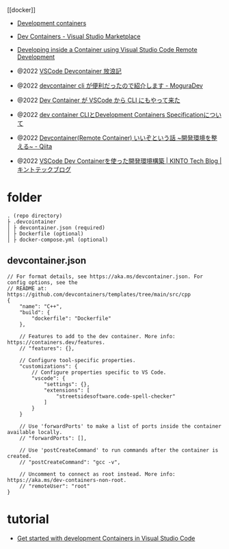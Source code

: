 [[docker]]

- [Development containers](https://containers.dev/)
- [Dev Containers - Visual Studio Marketplace](https://marketplace.visualstudio.com/items?itemName=ms-vscode-remote.remote-containers)
- [Developing inside a Container using Visual Studio Code Remote Development](https://code.visualstudio.com/docs/devcontainers/containers)

- @2022 [VSCode Devcontainer 放浪記](https://zenn.dev/streamwest1629/articles/vscode_wanderer-in-devcontainer)
- @2022 [devcontainer cli が便利だったので紹介します - MoguraDev](https://mogura.dev/articles/devcontainer-cli/)
- @2022 [Dev Container が VSCode から CLI にもやって来た](https://zenn.dev/hankei6km/articles/devcontainers-in-cli-ci)
- @2022 [dev container CLIとDevelopment Containers Specificationについて](https://zenn.dev/nmemoto/articles/devcontainer-cli)
- @2022 [Devcontainer(Remote Container) いいぞという話 ~開発環境を整える~ - Qiita](https://qiita.com/yoshii0110/items/c480e98cfe981e36dd56)
- @2022 [VSCode Dev Containerを使った開発環境構築 | KINTO Tech Blog | キントテックブログ](https://blog.kinto-technologies.com/posts/2022-12-10-VSCodeDevContainer/)

# folder
```
. (repo directory)
├ .devcointainer
│ ├ devcontainer.json (required)
│ ├ Dockerfile (optional)
│ ├ docker-compose.yml (optional)
```

## devcontainer.json
```json5
// For format details, see https://aka.ms/devcontainer.json. For config options, see the
// README at: https://github.com/devcontainers/templates/tree/main/src/cpp
{
	"name": "C++",
	"build": {
		"dockerfile": "Dockerfile"
	},

	// Features to add to the dev container. More info: https://containers.dev/features.
	// "features": {},

	// Configure tool-specific properties.
	"customizations": {
		// Configure properties specific to VS Code.
		"vscode": {
			"settings": {},
			"extensions": [
				"streetsidesoftware.code-spell-checker"
			]
		}
	}

	// Use 'forwardPorts' to make a list of ports inside the container available locally.
	// "forwardPorts": [],

	// Use 'postCreateCommand' to run commands after the container is created.
	// "postCreateCommand": "gcc -v",

	// Uncomment to connect as root instead. More info: https://aka.ms/dev-containers-non-root.
	// "remoteUser": "root"
}
```

# tutorial
- [Get started with development Containers in Visual Studio Code](https://code.visualstudio.com/docs/devcontainers/tutorial)


